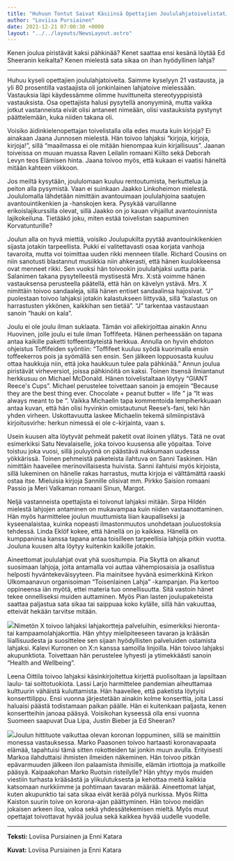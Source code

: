 ```yaml
---
title: "Huhuun Tontut Saivat Käsiinsä Opettajien Joululahjatoivelistat…"
author: "Loviisa Pursiainen"
date: 2021-12-21 07:00:30 +0000
layout: "../../layouts/NewsLayout.astro"
---
```


Kenen joulua piristävät kaksi pähkinää? Kenet saattaa ensi kesänä löytää Ed Sheeranin keikalta? Kenen mielestä sata sikaa on ihan hyödyllinen lahja?

****



Huhuu kyseli opettajien joululahjatoiveita. Saimme kyselyyn 21 vastausta, ja yli 80 prosentilla vastaajista oli jonkinlainen lahjatoive mielessään. Vastauksia läpi käydessämme olimme huvittuneita stereotyyppisistä vastauksista. Osa opettajista halusi pysytellä anonyyminä, mutta vaikka jotkut vastanneista eivät olisi antaneet nimeään, olisi vastauksista pystynyt päättelemään, kuka niiden takana oli.


Voisiko äidinkielenopettajan toivelistalla olla edes muuta kuin kirjoja? Ei ainakaan Jaana Junnosen mielestä. Hän toivoo lahjaksi “kirjoja, kirjoja, kirjoja!”, sillä “maailmassa ei ole mitään hienompaa kuin kirjallisuus”. Jaanan toiveissa on muuan muassa Raven Leilalin romaani Kiilto sekä Deborah Levyn teos Elämisen hinta. Jaana toivoo myös, että kukaan ei vaatisi häneltä mitään kahteen viikkoon.


Jos meiltä kysytään, joululomaan kuuluu rentoutumista, herkuttelua ja peiton alla pysymistä. Vaan ei suinkaan Jaakko Linkoheimon mielestä. Joululomalla lähdetään nimittäin avantouimaan joululahjoina saatujen avantouintikenkien ja -hanskojen kera. Pysykää varuillanne erikoislajikurssilla olevat, sillä Jaakko on jo kauan vihjaillut avantouinnista lajikokeiluna. Tietääkö joku, miten estää toivelistan saapuminen Korvatunturille?


Joulun alla on hyvä miettiä, voisiko Joulupukilta pyytää avantouinkikenkien sijasta jotakin tarpeellista. Pukki ei valitettavasti osaa korjata vanhoja tavaroita, mutta voi toimittaa uuden rikki menneen tilalle. Richard Cousins on niin sanotusti blastannut musiikkia niin ahkerasti, että hänen kuulokkeensa ovat menneet rikki. Sen vuoksi hän toivookin joululahjaksi uutta paria. Salanimen takana pysytelleestä mystisestä Mrs. X:stä voimme hänen vastauksensa perusteella päätellä, että hän on kävelyn ystävä. Mrs. X nimittäin toivoo sandaaleja, sillä hänen entiset sandaalinsa hajosivat. “J” puolestaan toivoo lahjaksi jotakin kalastukseen liittyvää, sillä “kalastus on harrastusten ykkönen, kaikkihan sen tietää”. “J” tarkentaa vastaustaan sanoin “hauki on kala”.


Joulu ei ole joulu ilman suklaata. Tämän voi allekirjoittaa ainakin Annu Huovinen, jolle joulu ei tule ilman Toffifeeta. Hänen perheessään on tapana antaa kaikille paketti toffeentäyteistä herkkua. Annulla on hyvin ehdoton ohjeistus Toffifeiden syöntiin: “Toffifeet kuuluu syödä kuorimalla ensin toffeekerros pois ja syömällä sen ensin. Sen jälkeen loppuosasta kuuluu ottaa haukkuja niin, että joka haukkuun tulee pala pähkinää.” Annun joulua piristävät virheversiot, joissa pähkinöitä on kaksi. Toinen itsensä ilmiantanut herkkusuu on Michael McDonald. Hänen toivelistaltaan löytyy “GIANT Reece's Cups”. Michael perustelee toivettaan sanoin ja emojein “Because they are the best thing ever. Chocolate + peanut butter = life ” ja “It was always meant to be ”. Vaikka Michaelin tapa kommentoida lempiherkkuaan antaa kuvan, että hän olisi hyvinkin omistautunut Reese’s-fani, teki hän yhden virheen. Uskottavuutta laskee Michaelin tekemä silmiinpistävä kirjoitusvirhe: herkun nimessä ei ole c-kirjainta, vaan s.


Usein kuusen alta löytyvät pehmeät paketit ovat iloinen yllätys. Tätä ne ovat esimerkiksi Satu Nevalaiselle, joka toivoo kuusensa alle yöpaitaa. Toive toistuu joka vuosi, sillä jouluyönä on päästävä nukkumaan uudessa yökkärissä. Toinen pehmeistä paketeista ilahtuva on Sanni Taskinen. Hän nimittäin haaveilee merinovillaisesta huivista. Sanni ilahtuisi myös kirjoista, sillä lukeminen on hänelle rakas harrastus, mutta kirjoja ei välttämättä raaski ostaa itse. Mieluisia kirjoja Sannille olisivat mm. Pirkko Saision romaani Passio ja Meri Valkaman romaani Sinun, Margot.


Neljä vastanneista opettajista ei toivonut lahjaksi mitään. Sirpa Hildén mielestä lahjojen antaminen on mukavampaa kuin niiden vastaanottaminen. Hän myös harmittelee joulun muuttumista liian kaupalliseksi ja kyseenalaistaa, kuinka nopeasti ilmastonmuutos unohdetaan jouluostoksia tehdessä. Linda Eklöf kokee, että hänellä on jo kaikkea. Hänellä on kumppaninsa kanssa tapana antaa toisilleen tarpeellisia lahjoja pitkin vuotta. Jouluna kuusen alta löytyy kuitenkin kaikille jotakin.


Aineettomat joululahjat ovat yhä suositumpia. Pia Skyttä on alkanut suosimaan lahjoja, joita antamalla voi auttaa vähempiosaisia ja osallistua helposti hyväntekeväisyyteen. Pia mainitsee hyvänä esimerkkinä Kirkon Ulkomaanavun organisoiman “Toisenlainen Lahja” -kampanjan. Pia kertoo oppineensa iän myötä, ettei materia tuo onnellisuutta. Sitä vastoin hänet tekee onnelliseksi muiden auttaminen. Myös Pian lasten joulupaketeista saattaa paljastua sata sikaa tai saippuaa koko kylälle, sillä hän vakuuttaa, etteivät hekään tarvitse mitään.


![](https://static.wixstatic.com/media/abd5f5_4f90962ad3dd43ab8813bf87c09eb1d7~mv2.png/v1/fit/w_1000,h_1000,al_c,q_80/file.png)Nimetön X toivoo lahjaksi lahjakortteja palveluihin, esimerkiksi hieronta- tai kampaamolahjakorttia. Hän yhtyy mielipiteeseen tavaran ja krääsän liiallisuudesta ja suosittelee sen sijaan hyödyllisten palveluiden ostamista lahjaksi. Kalevi Kurronen on X:n kanssa samoilla linjoilla. Hän toivoo lahjaksi akupunktiota. Toivettaan hän perustelee lyhyesti ja ytimekkäästi sanoin “Health and Wellbeing”.


Leena Oittila toivoo lahjaksi käsinkirjoitettua kirjettä puolisoltaan ja lapsiltaan laulu- tai soittotuokiota. Lassi Larjo harmittelee pandemian aiheuttamaa kulttuurin vähäistä kuluttamista. Hän haaveilee, että paketista löytyisi konserttilippu. Ensi vuonna järjestetään ainakin kolme konserttia, joita Lassi haluaisi päästä todistamaan paikan päälle. Hän ei kuitenkaan paljasta, kenen konsertteihin janoaa pääsyä. Voisikohan kyseessä olla ensi vuonna Suomeen saapuvat Dua Lipa, Justin Bieber ja Ed Sheeran?


![](https://static.wixstatic.com/media/abd5f5_616cbe162ab34c16a858a3169cdbe9a3~mv2.png/v1/fit/w_992,h_1000,al_c,q_80/file.png)Joulun hittituote vaikuttaa olevan koronan loppuminen, sillä se mainittiin monessa vastauksessa. Marko Paasonen toivoo hartaasti koronavapaata elämää, tapahtuisi tämä sitten rokotteiden tai jonkin muun avulla. Erityisesti Markoa ilahduttaisi ihmisten ilmeiden näkeminen. Hän toivoo pitkän epävarmuuden jälkeen ilon palaamista ihmisille, elämän irtiottoja ja matkoille pääsyä. Kaipaakohan Marko Ruotsin risteilylle? Hän yhtyy myös muiden viestiin turhasta krääsästä ja ylikulutuksesta ja kehottaa meitä kaikkia katsomaan nurkkiimme ja pohtimaan tavaran määrää. Aineettomat lahjat, kuten akupunktio tai sata sikaa eivät kerää pölyä nurkissa. Myös Riitta Kaiston suurin toive on korona-ajan päättyminen. Hän toivoo meidän jokaisen arkeen iloa, valoa sekä yhdessätekemisen mieltä. Myös muut opettajat toivottavat hyvää joulua sekä kaikkea hyvää uudelle vuodelle.

****
**Teksti:**
 Loviisa Pursiainen ja Enni Katara

**Kuvat:**
 Loviisa Pursiainen ja Enni Katara